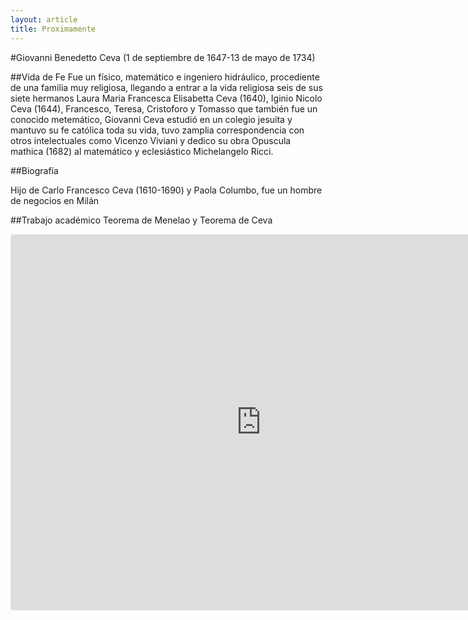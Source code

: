 ```yaml
---
layout: article
title: Proximamente
---
```


#Giovanni Benedetto Ceva
(1 de septiembre de 1647-13 de mayo de 1734)

##Vida de Fe
Fue un físico, matemático e ingeniero hidráulico, procediente de una familia muy religiosa, llegando a entrar a la vida religiosa seis de sus siete hermanos Laura Maria Francesca Elisabetta Ceva (1640), Iginio Nicolo Ceva (1644), Francesco,  Teresa, Cristoforo y Tomasso que también fue un conocido metemático,  Giovanni Ceva estudió en un colegio jesuita y mantuvo su fe católica toda su vida, tuvo zamplia correspondencia con otros intelectuales como Vicenzo Viviani y dedico su obra Opuscula mathica (1682) al matemático y eclesiástico Michelangelo Ricci.


##Biografía 

Hijo de  Carlo Francesco Ceva (1610-1690) y Paola Columbo, fue un hombre de negocios en Milán

##Trabajo académico
Teorema de Menelao y Teorema de Ceva

<iframe src="https://www.geogebra.org/classic/qssnhjjd?embed" width="800" height="600" allowfullscreen style="border: 1px solid #e4e4e4;border-radius: 4px;" frameborder="0"></iframe>
